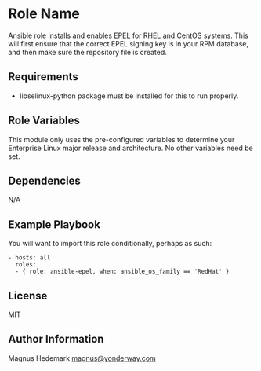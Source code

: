 Role Name
========

Ansible role installs and enables EPEL for RHEL and CentOS systems. This will first ensure that the correct EPEL signing key is in your RPM database, and then make sure the repository file is created.

Requirements
------------

* libselinux-python package must be installed for this to run properly.

Role Variables
--------------

This module only uses the pre-configured variables to determine your Enterprise Linux major release and architecture. No other variables need be set.

Dependencies
------------

N/A

Example Playbook
-------------------------

You will want to import this role conditionally, perhaps as such:

	- hosts: all
	  roles:
	  - { role: ansible-epel, when: ansible_os_family == 'RedHat' }


License
-------

MIT

Author Information
------------------

Magnus Hedemark <magnus@yonderway.com>
